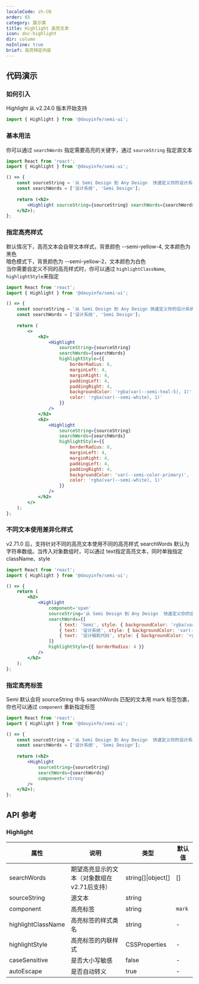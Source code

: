 ```yaml
---
localeCode: zh-CN
order: 65
category: 展示类
title: Highlight 高亮文本
icon: doc-highlight
dir: column
noInline: true
brief: 高亮特定内容
---
```


## 代码演示

### 如何引入

Highlight 从 v2.24.0 版本开始支持

```jsx import
import { Highlight } from '@douyinfe/semi-ui';
```

### 基本用法

你可以通过 `searchWords` 指定需要高亮的关键字，通过 `sourceString` 指定源文本


```jsx live=true dir="column"
import React from 'react';
import { Highlight } from '@douyinfe/semi-ui';

() => {
    const sourceString = '从 Semi Design 到 Any Design  快速定义你的设计系统，并应用在设计稿和代码中';
    const searchWords = ['设计系统', 'Semi Design'];
    
    return (<h2>
        <Highlight sourceString={sourceString} searchWords={searchWords} />
    </h2>);
};
```

### 指定高亮样式

默认情况下，高亮文本会自带文本样式，背景颜色 --semi-yellow-4, 文本颜色为黑色  
暗色模式下，背景颜色为 --semi-yellow-2，文本颜色为白色   
当你需要自定义不同的高亮样式时，你可以通过 `highlightClassName`, `highlightStyle`来指定 

```jsx live=true dir="column"
import React from 'react';
import { Highlight } from '@douyinfe/semi-ui';

() => {
    const sourceString = '从 Semi Design 到 Any Design 快速定义你的设计系统，并应用在设计稿和代码中';
    const searchWords = ['设计系统', 'Semi Design'];
    
    return (
        <>
            <h2>
                <Highlight
                    sourceString={sourceString}
                    searchWords={searchWords}
                    highlightStyle={{
                        borderRadius: 6,
                        marginLeft: 4,
                        marginRight: 4,
                        paddingLeft: 4,
                        paddingRight: 4,
                        backgroundColor: 'rgba(var(--semi-teal-5), 1)',
                        color: 'rgba(var(--semi-white), 1)'
                    }}
                />
            </h2>
            <h2>
                <Highlight
                    sourceString={sourceString}
                    searchWords={searchWords}
                    highlightStyle={{
                        borderRadius: 6,
                        marginLeft: 4,
                        marginRight: 4,
                        paddingLeft: 4,
                        paddingRight: 4,
                        backgroundColor: 'var(--semi-color-primary)',
                        color: 'rgba(var(--semi-white), 1)'
                    }}
                />
            </h2>
        </>
    );
};
```

### 不同文本使用差异化样式
v2.71.0 后，支持针对不同的高亮文本使用不同的高亮样式
searchWords 默认为字符串数组。当传入对象数组时，可以通过 text指定高亮文本，同时单独指定 className、style

```jsx live=true dir="column"
import React from 'react';
import { Highlight } from '@douyinfe/semi-ui';

() => {
    return (
        <h2>
            <Highlight
                component='span'
                sourceString='从 Semi Design 到 Any Design  快速定义你的设计系统，并应用在设计稿和代码中'
                searchWords={[
                    { text: 'Semi', style: { backgroundColor: 'rgba(var(--semi-teal-5), 1)', color: 'rgba(var(--semi-white), 1)', padding: 4 }, className: 'keyword1' },
                    { text: '设计系统', style: { backgroundColor: 'var(--semi-color-primary)', color: 'rgba(var(--semi-white), 1)', padding: 4 }, className: 'keyword2' },
                    { text: '设计稿和代码', style: { backgroundColor: 'rgba(var(--semi-violet-5), 1)', color: 'rgba(var(--semi-white), 1)', padding: 4 }, className: 'keyword3' },
                ]}
                highlightStyle={{ borderRadius: 4 }}
            />
        </h2>
    );
};
```


### 指定高亮标签

Semi 默认会将 sourceString 中与 searchWords 匹配的文本用 mark 标签包裹，你也可以通过 `component` 重新指定标签

```jsx live=true dir="column"
import React from 'react';
import { Highlight } from '@douyinfe/semi-ui';

() => {
    const sourceString = '从 Semi Design 到 Any Design  快速定义你的设计系统，并应用在设计稿和代码中';
    const searchWords = ['设计系统', 'Semi Design'];
    
    return (<h2>
        <Highlight
            sourceString={sourceString}
            searchWords={searchWords}
            component='strong'
        />
    </h2>);
};
```


## API 参考

### Highlight

| 属性         | 说明                                                     | 类型                             | 默认值     |
| ------------ | -------------------------------------------------------- | -------------------------------- | ---------- |
| searchWords  | 期望高亮显示的文本（对象数组在v2.71后支持）                     | string[]\|object[]                          | []   |
| sourceString | 源文本                                      | string                           |           |
| component   | 高亮标签                                              | string                           | `mark`          |
| highlightClassName | 高亮标签的样式类名                                         | string                        | -          |
| highlightStyle   | 高亮标签的内联样式                                           | CSSProperties                        | -          |
| caseSensitive    | 是否大小写敏感                                            | false  | -          |
| autoEscape       | 是否自动转义                                                | true                        | -          |
